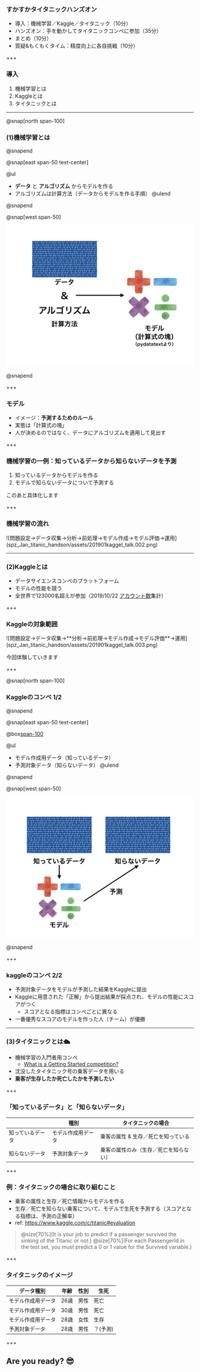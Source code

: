 ### すかすかタイタニックハンズオン

- <div class="kaggle-color-highlight">導入：機械学習／Kaggle／タイタニック（10分）</div>
- ハンズオン：手を動かしてタイタニックコンペに参加（35分）
- まとめ（10分）
- 質疑&もくもくタイム：精度向上に各自挑戦（10分）

+++

### 導入

1. 機械学習とは
2. Kaggleとは
3. タイタニックとは

---

@snap[north span-100]

### (1)機械学習とは

@snapend

@snap[east span-50 text-center]

@ul[](false)
- **データ** と **アルゴリズム** からモデルを作る
- アルゴリズムは計算方法（データからモデルを作る手順）
@ulend

@snapend

@snap[west span-50]

![図：データとアルゴリズムからモデルを作る](spz_Jan_titanic_handson/assets/201901kaggel_talk.001.png)

@snapend

+++

### モデル

- イメージ：**予測するためのルール**
- 実態は「計算式の塊」
- 人が決めるのではなく、データにアルゴリズムを適用して見出す

+++

### 機械学習の一例：知っているデータから知らないデータを予測

1. 知っているデータからモデルを作る
2. モデルで知らないデータについて予測する

このあと具体化します

+++

### 機械学習の流れ

<span class="seventy-percent-img">
![問題設定→データ収集→分析→前処理→モデル作成→モデル評価→運用](spz_Jan_titanic_handson/assets/201901kaggel_talk.002.png)
</span>

---

### (2)Kaggleとは

- データサイエンスコンペのプラットフォーム
- モデルの性能を競う
- 全世界で123000名超えが参加（2019/10/22 [アカウント数](https://www.kaggle.com/rankings)集計）

+++

### Kaggleの対象範囲

<span class="sixty-percent-img">
![問題設定→データ収集→**分析→前処理→モデル作成→モデル評価**→運用](spz_Jan_titanic_handson/assets/201901kaggel_talk.003.png)
</span>

今回体験していきます

+++

@snap[north span-100]

### Kaggleのコンペ 1/2

@snapend

@snap[east span-50 text-center]

@box[span-100](知っているデータから知らないデータを予測することが多い)

@ul[](false)
* モデル作成用データ（知っているデータ）
* 予測対象データ（知らないデータ）
@ulend

@snapend

@snap[west span-50]

![「モデル」を使って「知らないデータ」について予測する](spz_Jan_titanic_handson/assets/201901kaggel_talk.007.png)

@snapend

+++

### kaggleのコンペ 2/2

- 予測対象データをモデルが予測した結果をKaggleに提出
- Kaggleに用意された「正解」から提出結果が採点され、モデルの性能にスコアがつく
    - スコアとなる指標はコンペごとに異なる
- 一番優秀なスコアのモデルを作った人（チーム）が優勝

---

### (3)タイタニックとは🛳️

- 機械学習の入門者用コンペ
    - [What is a Getting Started competition?](https://www.kaggle.com/c/titanic#frequently-asked-questions)
- 沈没したタイタニック号の乗客データを用いる
- **乗客が生存したか死亡したかを予測したい**

+++

### 「知っているデータ」と「知らないデータ」

&nbsp; | 種別 | タイタニックの場合
----- | ----- | -----
知っているデータ | モデル作成用データ | 乗客の属性 & 生存／死亡を知っている
知らないデータ | 予測対象データ | 乗客の属性のみ（生存／死亡を知らない）

+++

### 例：タイタニックの場合に取り組むこと

- 乗客の属性と生存／死亡情報からモデルを作る
- 生存／死亡を知らない乗客について、モデルで生死を予測する（スコアとなる指標は、予測の正解率）
- ref: https://www.kaggle.com/c/titanic#evaluation

>@size[70%](It is your job to predict if a passenger survived the sinking of the Titanic or not.)
@size[70%](For each PassengerId in the test set, you must predict a 0 or 1 value for the Survived variable.)

+++

### タイタニックのイメージ

データ種別 | 年齢 | 性別 | 生死
----- | ----- | ----- | -----
モデル作成用データ | 26歳 | 男性 | 死亡
モデル作成用データ | 30歳 | 男性 | 死亡
モデル作成用データ | 28歳 | 女性 | 生存
予測対象データ | 28歳 | 男性 | ？(予測)

+++

## Are you ready? 😎
